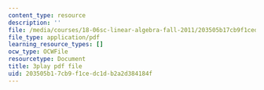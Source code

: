 ```yaml
---
content_type: resource
description: ''
file: /media/courses/18-06sc-linear-algebra-fall-2011/203505b17cb9f1cedc1db2a2d384184f_0oBJN8F616U.pdf
file_type: application/pdf
learning_resource_types: []
ocw_type: OCWFile
resourcetype: Document
title: 3play pdf file
uid: 203505b1-7cb9-f1ce-dc1d-b2a2d384184f
---
```

